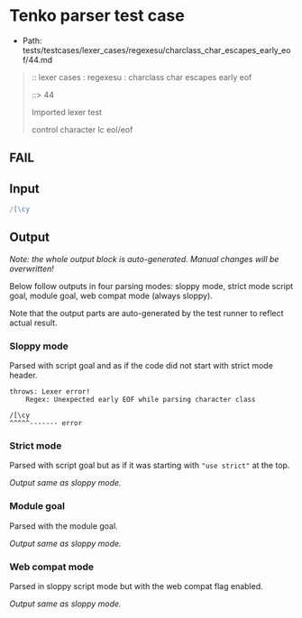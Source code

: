 # Tenko parser test case

- Path: tests/testcases/lexer_cases/regexesu/charclass_char_escapes_early_eof/44.md

> :: lexer cases : regexesu : charclass char escapes early eof
>
> ::> 44
>
> Imported lexer test
>
> control character lc eol/eof

## FAIL

## Input

`````js
/[\cy
`````

## Output

_Note: the whole output block is auto-generated. Manual changes will be overwritten!_

Below follow outputs in four parsing modes: sloppy mode, strict mode script goal, module goal, web compat mode (always sloppy).

Note that the output parts are auto-generated by the test runner to reflect actual result.

### Sloppy mode

Parsed with script goal and as if the code did not start with strict mode header.

`````
throws: Lexer error!
    Regex: Unexpected early EOF while parsing character class

/[\cy
^^^^^------- error
`````

### Strict mode

Parsed with script goal but as if it was starting with `"use strict"` at the top.

_Output same as sloppy mode._

### Module goal

Parsed with the module goal.

_Output same as sloppy mode._

### Web compat mode

Parsed in sloppy script mode but with the web compat flag enabled.

_Output same as sloppy mode._
